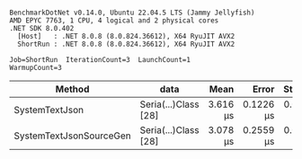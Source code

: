 ```

BenchmarkDotNet v0.14.0, Ubuntu 22.04.5 LTS (Jammy Jellyfish)
AMD EPYC 7763, 1 CPU, 4 logical and 2 physical cores
.NET SDK 8.0.402
  [Host]   : .NET 8.0.8 (8.0.824.36612), X64 RyuJIT AVX2
  ShortRun : .NET 8.0.8 (8.0.824.36612), X64 RyuJIT AVX2

Job=ShortRun  IterationCount=3  LaunchCount=1  
WarmupCount=3  

```
| Method                  | data                 | Mean     | Error     | StdDev    | Min      | Max      | Gen0   | Allocated |
|------------------------ |--------------------- |---------:|----------:|----------:|---------:|---------:|-------:|----------:|
| SystemTextJson          | Seria(...)Class [28] | 3.616 μs | 0.1226 μs | 0.0067 μs | 3.608 μs | 3.620 μs | 0.0229 |   2.07 KB |
| SystemTextJsonSourceGen | Seria(...)Class [28] | 3.078 μs | 0.2559 μs | 0.0140 μs | 3.062 μs | 3.089 μs | 0.0267 |    2.2 KB |
